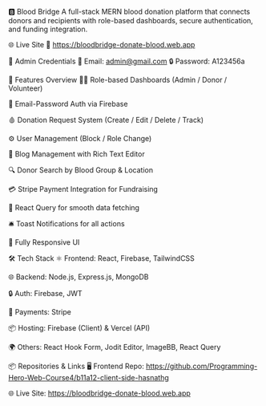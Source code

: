 🅱️ Blood Bridge
A full-stack MERN blood donation platform that connects donors and recipients with role-based dashboards, secure authentication, and funding integration.

🌐 Live Site
🔗 https://bloodbridge-donate-blood.web.app

👤 Admin Credentials
📧 Email: admin@gmail.com
🔒 Password: A123456a

🚀 Features Overview
🧑‍💼 Role-based Dashboards (Admin / Donor / Volunteer)

🔐 Email-Password Auth via Firebase

🩸 Donation Request System (Create / Edit / Delete / Track)

⚙️ User Management (Block / Role Change)

📝 Blog Management with Rich Text Editor

🔍 Donor Search by Blood Group & Location

💳 Stripe Payment Integration for Fundraising

🎯 React Query for smooth data fetching

🛎️ Toast Notifications for all actions

📱 Fully Responsive UI

🛠 Tech Stack
⚛️ Frontend: React, Firebase, TailwindCSS

🌐 Backend: Node.js, Express.js, MongoDB

🔒 Auth: Firebase, JWT

💸 Payments: Stripe

📦 Hosting: Firebase (Client) & Vercel (API)

🌍 Others: React Hook Form, Jodit Editor, ImageBB, React Query

📦 Repositories & Links
🖥️ Frontend Repo: https://github.com/Programming-Hero-Web-Course4/b11a12-client-side-hasnathg



🌐 Live Site: https://bloodbridge-donate-blood.web.app